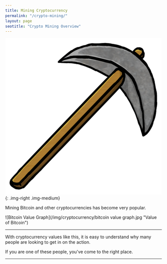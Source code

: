 ```yaml
---
title: Mining Cryptocurrency  
permalink: "/crypto-mining/"
layout: page
seotitle: "Crypto Mining Overview" 
---
```



![Pickaxe](/img/cryptocurrency/pick.png){: .img-right .img-medium}

Mining Bitcoin and other cryptocurrencies has become very popular. 

![Bitcoin Value Graph](/img/cryptocurrency/bitcoin value graph.jpg "Value of Bitcoin")

---

With cryptocurrency values like this, it is easy to understand why many people are looking to get in on the action. 

If you are one of these people, you've come to the right place. 

---

